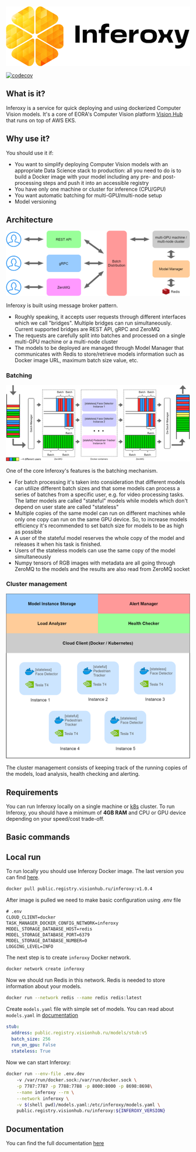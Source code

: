 <div align="center">

![Inferoxy](docs/inferoxy_dark.png)

</div>

[![codecov](https://codecov.io/gh/eora-ai/inferoxy/branch/master/graph/badge.svg?token=HV6ZNPUFZE)](https://codecov.io/gh/eora-ai/inferoxy)

## What is it?

Inferoxy is a service for quick deploying and using dockerized Computer Vision models. 
It's a core of EORA's Computer Vision platform [Vision Hub](https://www.visionhub.ru/) that runs on top of AWS EKS.

## Why use it?

You should use it if:
- You want to simplify deploying Computer Vision models with an appropriate Data Science stack to production: 
  all you need to do is to build a Docker image 
  with your model including any pre- and post-processing steps and push it into an accessible registry
- You have only one machine or cluster for inference (CPU/GPU)
- You want automatic batching for multi-GPU/multi-node setup
- Model versioning

## Architecture
![Overall architecture](docs/inferoxy-general.png)

Inferoxy is built using message broker pattern.
- Roughly speaking, it accepts user requests through different interfaces
which we call "bridges". Multiple bridges can run simultaneously. Current supported bridges are REST API, gRPC and 
ZeroMQ
- The requests are carefully split into batches and processed on a single multi-GPU machine or a multi-node cluster
- The models to be deployed are managed through Model Manager that 
communicates with Redis to store/retrieve models information such as Docker image URL, maximum batch size value, etc.

### Batching
![Batching](docs/inferoxy-batching.png)

One of the core Inferoxy's features is the batching mechanism.
- For batch processing it's taken into consideration 
that different models can utilize different batch sizes and that some models can process a series of batches 
from a specific user, e.g. for video processing tasks. The latter models are called "stateful" models while models 
which don't depend on user state are called "stateless"
- Multiple copies of the same model can run on different machines while only one copy can run on the same GPU device. 
  So, to increase models efficiency it's recommended to set batch size for models to be as high as possible
- A user of the stateful model reserves the whole copy of the model and releases it when his task is finished.
- Users of the stateless models can use the same copy of the model simultaneously
- Numpy tensors of RGB images with metadata are all going through ZeroMQ to the models and the results are also read 
  from ZeroMQ socket
  
### Cluster management
![Cluster](docs/inferoxy-cluster.png)

The cluster management consists of keeping track of the running copies of the models, load analysis, 
health checking and alerting.

## Requirements
You can run Inferoxy locally on a single machine or [k8s](https://kubernetes.io/) cluster. 
To run Inferoxy, you should have a minimum of **4GB RAM** and CPU or GPU device depending on your speed/cost trade-off. 

## Basic commands

## Local run
To run locally you should use Inferoxy Docker image. The last version you can find 
[here](https://github.com/eora-ai/inferoxy/releases).
```bash
docker pull public.registry.visionhub.ru/inferoxy:v1.0.4
```
After image is pulled we need to make basic configuration using .env file
```env
# .env
CLOUD_CLIENT=docker
TASK_MANAGER_DOCKER_CONFIG_NETWORK=inferoxy
MODEL_STORAGE_DATABASE_HOST=redis
MODEL_STORAGE_DATABASE_PORT=6379
MODEL_STORAGE_DATABASE_NUMBER=0
LOGGING_LEVEL=INFO
```
The next step is to create `inferoxy` Docker network.
```bash
docker network create inferoxy
```
Now we should run Redis in this network. Redis is needed to store information about your models.
```bash
docker run --network redis --name redis redis:latest 
```
Create `models.yaml` file with simple set of models. You can read about `models.yaml` in 
[documentation](https://github.com/eora-ai/inferoxy/wiki)
```yaml
stub:
  address: public.registry.visionhub.ru/models/stub:v5
  batch_size: 256
  run_on_gpu: False
  stateless: True
```

Now we can start Inferoxy:
```bash
docker run --env-file .env.dev 
	-v /var/run/docker.sock:/var/run/docker.sock \
	-p 7787:7787 -p 7788:7788 -p 8000:8000 -p 8698:8698\
	--name inferoxy --rm \
	--network inferoxy \
	-v $(shell pwd)/models.yaml:/etc/inferoxy/models.yaml \
	public.registry.visionhub.ru/inferoxy:${INFEROXY_VERSION}
```

## Documentation

You can find the full documentation [here](https://github.com/eora-ai/inferoxy/wiki)
